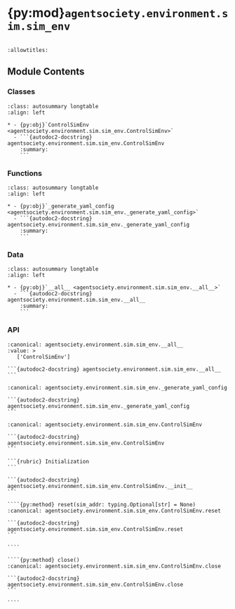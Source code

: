 # {py:mod}`agentsociety.environment.sim.sim_env`

```{py:module} agentsociety.environment.sim.sim_env
```

```{autodoc2-docstring} agentsociety.environment.sim.sim_env
:allowtitles:
```

## Module Contents

### Classes

````{list-table}
:class: autosummary longtable
:align: left

* - {py:obj}`ControlSimEnv <agentsociety.environment.sim.sim_env.ControlSimEnv>`
  - ```{autodoc2-docstring} agentsociety.environment.sim.sim_env.ControlSimEnv
    :summary:
    ```
````

### Functions

````{list-table}
:class: autosummary longtable
:align: left

* - {py:obj}`_generate_yaml_config <agentsociety.environment.sim.sim_env._generate_yaml_config>`
  - ```{autodoc2-docstring} agentsociety.environment.sim.sim_env._generate_yaml_config
    :summary:
    ```
````

### Data

````{list-table}
:class: autosummary longtable
:align: left

* - {py:obj}`__all__ <agentsociety.environment.sim.sim_env.__all__>`
  - ```{autodoc2-docstring} agentsociety.environment.sim.sim_env.__all__
    :summary:
    ```
````

### API

````{py:data} __all__
:canonical: agentsociety.environment.sim.sim_env.__all__
:value: >
   ['ControlSimEnv']

```{autodoc2-docstring} agentsociety.environment.sim.sim_env.__all__
```

````

````{py:function} _generate_yaml_config(map_file: str, max_day: int, start_step: int, total_step: int) -> str
:canonical: agentsociety.environment.sim.sim_env._generate_yaml_config

```{autodoc2-docstring} agentsociety.environment.sim.sim_env._generate_yaml_config
```
````

`````{py:class} ControlSimEnv(task_name: str, map_file: str, max_day: int, start_step: int, total_step: int, log_dir: str, primary_node_ip: str, timeout: int = 5, max_process: int = 32, sim_addr: typing.Optional[str] = None)
:canonical: agentsociety.environment.sim.sim_env.ControlSimEnv

```{autodoc2-docstring} agentsociety.environment.sim.sim_env.ControlSimEnv
```

```{rubric} Initialization
```

```{autodoc2-docstring} agentsociety.environment.sim.sim_env.ControlSimEnv.__init__
```

````{py:method} reset(sim_addr: typing.Optional[str] = None)
:canonical: agentsociety.environment.sim.sim_env.ControlSimEnv.reset

```{autodoc2-docstring} agentsociety.environment.sim.sim_env.ControlSimEnv.reset
```

````

````{py:method} close()
:canonical: agentsociety.environment.sim.sim_env.ControlSimEnv.close

```{autodoc2-docstring} agentsociety.environment.sim.sim_env.ControlSimEnv.close
```

````

`````
